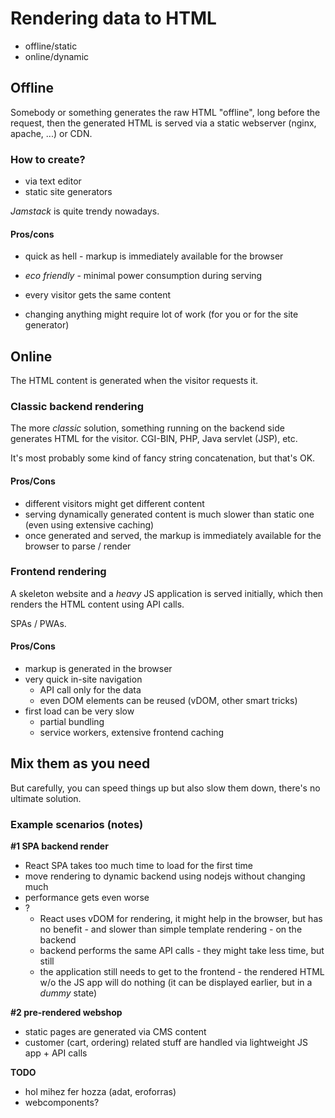 # Rendering data to HTML

- offline/static
- online/dynamic

## Offline

Somebody or something generates the raw HTML "offline", long before the request, then the generated HTML is served via a static webserver (nginx, apache, ...) or CDN.

### How to create?

- via text editor
- static site generators

*Jamstack* is quite trendy nowadays.

#### Pros/cons

- quick as hell - markup is immediately available for the browser
- *eco friendly* - minimal power consumption during serving

- every visitor gets the same content
- changing anything might require lot of work (for you or for the site generator)

## Online

The HTML content is generated when the visitor requests it.

### Classic backend rendering

The more *classic* solution, something running on the backend side generates HTML for the visitor. CGI-BIN, PHP, Java servlet (JSP), etc.

It's most probably some kind of fancy string concatenation, but that's OK.

#### Pros/Cons

- different visitors might get different content
- serving dynamically generated content is much slower than static one (even using extensive caching)
- once generated and served, the markup is immediately available for the browser to parse / render

### Frontend rendering

A skeleton website and a *heavy* JS application is served initially, which then renders the HTML content using API calls.

SPAs / PWAs.

#### Pros/Cons

- markup is generated in the browser
- very quick in-site navigation
  - API call only for the data
  - even DOM elements can be reused (vDOM, other smart tricks)
- first load can be very slow
  - partial bundling
  - service workers, extensive frontend caching

## Mix them as you need

But carefully, you can speed things up but also slow them down, there's no ultimate solution.

### Example scenarios (notes)

**#1 SPA backend render**

- React SPA takes too much time to load for the first time
- move rendering to dynamic backend using nodejs without changing much
- performance gets even worse
- ?
  - React uses vDOM for rendering, it might help in the browser, but has no benefit - and slower than simple template rendering - on the backend
  - backend performs the same API calls - they might take less time, but still
  - the application still needs to get to the frontend - the rendered HTML w/o the JS app will do nothing (it can be displayed earlier, but in a *dummy* state)

**#2 pre-rendered webshop**

- static pages are generated via CMS content
- customer (cart, ordering) related stuff are handled via lightweight JS app + API calls



**TODO**

- hol mihez fer hozza (adat, eroforras)
- webcomponents?